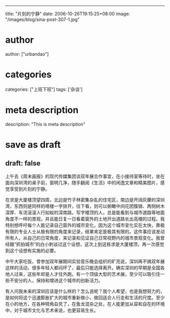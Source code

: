 
---
title: "片刻的宁静"
date: 2006-10-26T19:15:25+08:00
image: "/images/blog/sina-post-307-1.jpg"
# author
author: ["urbandao"]
# categories
categories: ["上班下班"]
tags: ['杂谈']
# meta description
description: "This is meta description"
# save as draft
draft: false
---

上午去《周末画报》的现代传媒集团谈双年展合作事宜，在小接待室等待时，坐在面向深圳湾的桌子前，窗明几净，随手翻阅《生活》中的闲逸文章和精美图片，感觉享受到片刻的宁静。

在求是大厦楼顶望四周，北边是竹子林密集杂乱的住宅区，南边是开阔灰朦的深圳湾，东西则是同样的塔楼一字排开，往下看，则可以俯瞰中间花团簇锦、两侧树木深厚、车流滚滚人行如蚁的深南路。写字楼顶的人，总是能看到与城市道路等地面角度不一样的景观，并且能日复一日看着窗外的土地开出道路长出高楼的过程。我特别想呼吁每个人能记录自己窗外的城市变化，因为这个城市变化实在太快，靠极有限的专业人士从极有限的角度来记录，结果肯定是极其有限的。这件事应该发动所有人，从自己的日常角度，来记录和见证自己日常视野内的城市景观变化。我曾经跟“抓拍城市”的白小刺谈过这个设想，这次上到这栋求是大厦楼顶，再一次感觉到这个设想有实施的必要。

中午大家吃饭，曾参加双年展期间实验音乐晚会组织的旷亮说，深圳再不搞双年展这样的活动，很多年轻人都闷坏了，最后只能选择离开。确实深圳的早期是全国各地人过来，这些年却是人才往外跑。有一个顶级大型的艺术展，至少可以吸引住一些不安分的人，保持和增进这个城市的创新活力。

有人问我未来的深圳应该是什么样的？怎么说呢？我个人希望，也是我想努力的，是如何将这个迅速膨胀扩大的城市重新做小，做回适合人行走和生活的尺度。至少在小的地方，在各种犄角旮旯了，在鱼龙混杂之处，在人能更加从容和自在的环境中，对于城市文化与艺术来说，也更容易生长。
